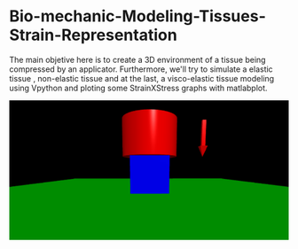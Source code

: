 # Bio-mechanic-Modeling-Tissues-Strain-Representation

The main objetive here is to create a 3D environment of a tissue being compressed by an applicator. Furthermore, we'll try to simulate a elastic tissue , non-elastic tissue and at the last, a visco-elastic tissue modeling using Vpython and ploting some StrainXStress graphs with matlabplot.

![Environment_V0.1](images/Environment_V01.PNG)
